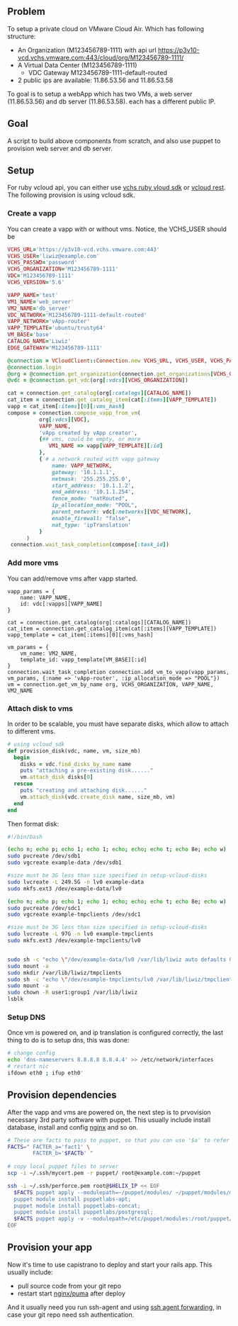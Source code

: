 ## Problem
To setup a private cloud on VMware Cloud Air. Which has following structure:
* An Organization (M123456789-1111) with api url https://p3v10-vcd.vchs.vmware.com:443/cloud/org/M123456789-1111/
* A Virtual Data Center (M123456789-1111)
  * VDC Gateway M123456789-1111-default-routed
* 2 public ips are available: 11.86.53.56 and 11.86.53.58

To goal is to setup a webApp which has two VMs, a web server (11.86.53.56) and db server (11.86.53.58). each has a different public IP.

## Goal
A script to build above components from scratch, and also use puppet to provision web server and db server.

## Setup
For ruby vcloud api, you can either use [vchs ruby vloud sdk](https://github.com/vchs/ruby_vcloud_sdk) or [vcloud rest](https://github.com/astratto/vcloud-rest). The following provision is using vcloud sdk.

### Create a vapp
You can create a vapp with or without vms. Notice, the VCHS_USER should be
```ruby
VCHS_URL='https://p3v10-vcd.vchs.vmware.com:443'
VCHS_USER='liwiz@example.com'
VCHS_PASSWD='password'
VCHS_ORGANIZATION='M123456789-1111'
VDC='M123456789-1111'
VCHS_VERSION='5.6'

VAPP_NAME='test'
VM1_NAME='web_server'
VM2_NAME='db_server'
VDC_NETWORK='M123456789-1111-default-routed'
VAPP_NETWORK='vApp-router'
VAPP_TEMPLATE='ubuntu/trusty64'
VM_BASE='base'
CATALOG_NAME='Liwiz'
EDGE_GATEWAY='M123456789-1111'

@connection = VCloudClient::Connection.new VCHS_URL, VCHS_USER, VCHS_PASSWD, VCHS_ORGANIZATION, VCHS_VERSION
@connection.login
@org = @connection.get_organization(connection.get_organizations[VCHS_ORGANIZATION])
@vdc = @connection.get_vdc(org[:vdcs][VCHS_ORGANIZATION])

cat = connection.get_catalog(org[:catalogs][CATALOG_NAME])
cat_item = connection.get_catalog_item(cat[:items][VAPP_TEMPLATE])
vapp = cat_item[:items][0][:vms_hash]
compose = connection.compose_vapp_from_vm(
          org[:vdcs][VDC],
          VAPP_NAME,
          'vApp created by vApp creator',
          {## vms, could be empty, or more
             VM1_NAME => vapp[VAPP_TEMPLATE][:id]
          },
          { # a network routed with vapp gateway
              name: VAPP_NETWORK,
              gateway: '10.1.1.1',
              netmask: '255.255.255.0',
              start_address: '10.1.1.2',
              end_address: '10.1.1.254',
              fence_mode: "natRouted",
              ip_allocation_mode: "POOL",
              parent_network: vdc[:networks][VDC_NETWORK],
              enable_firewall: "false",
              nat_type: 'ipTranslation'
          }
      )
 connection.wait_task_completion(compose[:task_id])
```

### Add more vms
You can add/remove vms after vapp started.
```
vapp_params = {
    name: VAPP_NAME,
    id: vdc[:vapps][VAPP_NAME]
}

cat = connection.get_catalog(org[:catalogs][CATALOG_NAME])
cat_item = connection.get_catalog_item(cat[:items][VAPP_TEMPLATE])
vapp_template = cat_item[:items][0][:vms_hash]

vm_params = {
    vm_name: VM2_NAME,
    template_id: vapp_template[VM_BASE][:id]
}
connection.wait_task_completion connection.add_vm_to_vapp(vapp_params, vm_params, {:name => 'vApp-router', :ip_allocation_mode => "POOL"})
vm = connection.get_vm_by_name org, VCHS_ORGANIZATION, VAPP_NAME, VM2_NAME
```

### Attach disk to vms
In order to be scalable, you must have separate disks, which allow to attach to different vms.
```ruby
# using vcloud_sdk
def provision_disk(vdc, name, vm, size_mb)
  begin
    disks = vdc.find_disks_by_name name
    puts "attaching a pre-existing disk......"
    vm.attach_disk disks[0]
  rescue
    puts "creating and attaching disk......"
    vm.attach_disk(vdc.create_disk name, size_mb, vm)
  end
end
```
Then format disk:
```bash
#!/bin/bash

(echo n; echo p; echo 1; echo 1; echo; echo; echo t; echo 8e; echo w) |  sudo fdisk /dev/sdb
sudo pvcreate /dev/sdb1
sudo vgcreate example-data /dev/sdb1

#size must be 3G less than size specified in setup-vcloud-disks
sudo lvcreate -L 249.5G -n lv0 example-data
sudo mkfs.ext3 /dev/example-data/lv0

(echo n; echo p; echo 1; echo 1; echo; echo; echo t; echo 8e; echo w) |  sudo fdisk /dev/sdc
sudo pvcreate /dev/sdc1
sudo vgcreate example-tmpclients /dev/sdc1

#size must be 3G less than size specified in setup-vcloud-disks
sudo lvcreate -L 97G -n lv0 example-tmpclients
sudo mkfs.ext3 /dev/example-tmpclients/lv0


sudo sh -c "echo \"/dev/example-data/lv0 /var/lib/liwiz auto defaults 0 0\" >> /etc/fstab"
sudo mount -a
sudo mkdir /var/lib/liwiz/tmpclients
sudo sh -c "echo \"/dev/example-tmpclients/lv0 /var/lib/liwiz/tmpclients auto defaults 0 0\" >> /etc/fstab"
sudo mount -a
sudo chown -R user1:group1 /var/lib/liwiz
lsblk
```

### Setup DNS
Once vm is powered on, and ip translation is configured correctly, the last thing to do is to setup dns, this was done:
```bash
# change config
echo 'dns-nameservers 8.8.8.8 8.8.4.4' >> /etc/network/interfaces
# restart nic
ifdown eth0 ; ifup eth0'
```

## Provision dependencies
After the vapp and vms are powered on, the next step is to prvovision necessary 3rd party software with puppet. This usually include install database, install and config [nginx](https://www.digitalocean.com/community/tutorials/understanding-nginx-http-proxying-load-balancing-buffering-and-caching) and so on.

```bash
# These are facts to pass to puppet, so that you can use '$a' to refer to inside .pp file.
FACTS=" FACTER_a='fact1' \
        FACTER_b='$FACTb' "
        
# copy local puppet files to server
scp -i ~/.ssh/mycert.pem -r puppet/ root@example.com:~/puppet

ssh -i ~/.ssh/perforce.pem root@$HELIX_IP << EOF
  $FACTS puppet apply --modulepath=~/puppet/modules/ ~/puppet/modules/mymodule/manifests/dns.pp;
  puppet module install puppetlabs-apt;
  puppet module install puppetlabs-concat;
  puppet module install puppetlabs/postgresql;
  $FACTS puppet apply -v --modulepath=/etc/puppet/modules:/root/puppet/modules/ ~/puppet/modules/mymodule/manifests/default.pp
EOF
```

## Provision your app
Now it's time to use capistrano to deploy and start your rails app. This usually include:
* pull source code from your git repo
* restart start [nginx/puma](http://wagn.org/Puma_and_Nginx_production_stack) after deploy

And it usually need you run ssh-agent and using [ssh agent forwarding](https://developer.github.com/guides/using-ssh-agent-forwarding/), in case your git repo need ssh authentication.

